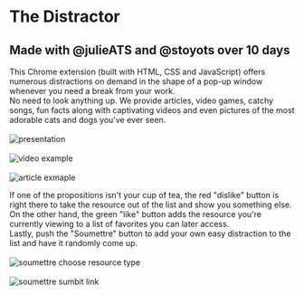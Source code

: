 # The Distractor <br />
## Made with @julieATS and @stoyots over 10 days

This Chrome extension (built with HTML, CSS and JavaScript) offers numerous distractions on demand in the shape of a pop-up window whenever you need a break from your work.<br />
No need to look anything up. We provide articles, video games, catchy songs, fun facts along with captivating videos and even pictures of the most adorable cats and dogs you've ever seen.<br /><br />
![presentation](./Distracteur1.0/Images/RDME1.png)<br /><br />
![video example](./Distracteur1.0/Images/RDME2.png)<br /><br />
![article exmaple](./Distracteur1.0/Images/RDME3.png)<br />

If one of the propositions isn't your cup of tea, the red "dislike" button is right there to take the resource out of the list and show you something else.<br />
On the other hand, the green "like" button adds the resource you're currently viewing to a list of favorites you can later access.<br />
Lastly, push the "Soumettre" button to add your own easy distraction to the list and have it randomly come up.<br /><br />
![soumettre choose resource type](./Distracteur1.0/Images/RDME4.png)<br /><br />
![soumettre sumbit link](./Distracteur1.0/Images/RDME5.png)
